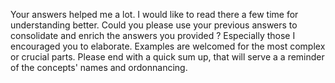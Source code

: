 Your answers helped me a lot. I would like to read there a few time for understanding better. Could you please use your previous answers to consolidate and enrich the answers you provided ? Especially those I encouraged you to elaborate. 
Examples are welcomed for the most complex or crucial parts. 
Please end with a quick sum up, that will serve a a reminder of the concepts' names and ordonnancing.



